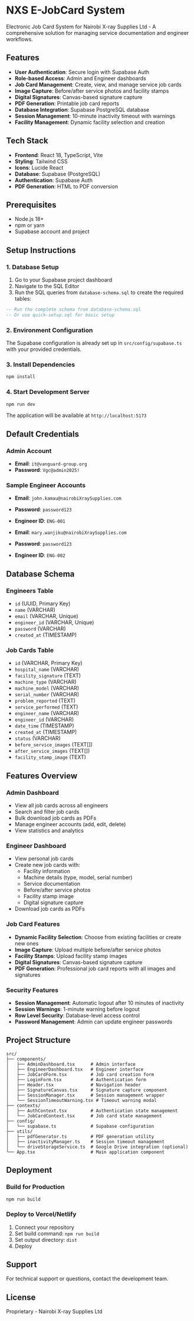 # NXS E-JobCard System

Electronic Job Card System for Nairobi X-ray Supplies Ltd - A comprehensive solution for managing service documentation and engineer workflows.

## Features

- **User Authentication**: Secure login with Supabase Auth
- **Role-based Access**: Admin and Engineer dashboards
- **Job Card Management**: Create, view, and manage service job cards
- **Image Capture**: Before/after service photos and facility stamps
- **Digital Signatures**: Canvas-based signature capture
- **PDF Generation**: Printable job card reports
- **Database Integration**: Supabase PostgreSQL database
- **Session Management**: 10-minute inactivity timeout with warnings
- **Facility Management**: Dynamic facility selection and creation

## Tech Stack

- **Frontend**: React 18, TypeScript, Vite
- **Styling**: Tailwind CSS
- **Icons**: Lucide React
- **Database**: Supabase (PostgreSQL)
- **Authentication**: Supabase Auth
- **PDF Generation**: HTML to PDF conversion

## Prerequisites

- Node.js 18+ 
- npm or yarn
- Supabase account and project

## Setup Instructions

### 1. Database Setup

1. Go to your Supabase project dashboard
2. Navigate to the SQL Editor
3. Run the SQL queries from `database-schema.sql` to create the required tables:

```sql
-- Run the complete schema from database-schema.sql
-- Or use quick-setup.sql for basic setup
```

### 2. Environment Configuration

The Supabase configuration is already set up in `src/config/supabase.ts` with your provided credentials.

### 3. Install Dependencies

```bash
npm install
```

### 4. Start Development Server

```bash
npm run dev
```

The application will be available at `http://localhost:5173`

## Default Credentials

### Admin Account
- **Email**: `it@vanguard-group.org`
- **Password**: `Vgc@admin2025!`

### Sample Engineer Accounts
- **Email**: `john.kamau@nairobiXraySupplies.com`
- **Password**: `password123`
- **Engineer ID**: `ENG-001`

- **Email**: `mary.wanjiku@nairobiXraySupplies.com`
- **Password**: `password123`
- **Engineer ID**: `ENG-002`

## Database Schema

### Engineers Table
- `id` (UUID, Primary Key)
- `name` (VARCHAR)
- `email` (VARCHAR, Unique)
- `engineer_id` (VARCHAR, Unique)
- `password` (VARCHAR)
- `created_at` (TIMESTAMP)

### Job Cards Table
- `id` (VARCHAR, Primary Key)
- `hospital_name` (VARCHAR)
- `facility_signature` (TEXT)
- `machine_type` (VARCHAR)
- `machine_model` (VARCHAR)
- `serial_number` (VARCHAR)
- `problem_reported` (TEXT)
- `service_performed` (TEXT)
- `engineer_name` (VARCHAR)
- `engineer_id` (VARCHAR)
- `date_time` (TIMESTAMP)
- `created_at` (TIMESTAMP)
- `status` (VARCHAR)
- `before_service_images` (TEXT[])
- `after_service_images` (TEXT[])
- `facility_stamp_image` (TEXT)

## Features Overview

### Admin Dashboard
- View all job cards across all engineers
- Search and filter job cards
- Bulk download job cards as PDFs
- Manage engineer accounts (add, edit, delete)
- View statistics and analytics

### Engineer Dashboard
- View personal job cards
- Create new job cards with:
  - Facility information
  - Machine details (type, model, serial number)
  - Service documentation
  - Before/after service photos
  - Facility stamp image
  - Digital signature capture
- Download job cards as PDFs

### Job Card Features
- **Dynamic Facility Selection**: Choose from existing facilities or create new ones
- **Image Capture**: Upload multiple before/after service photos
- **Facility Stamps**: Upload facility stamp images
- **Digital Signatures**: Canvas-based signature capture
- **PDF Generation**: Professional job card reports with all images and signatures

### Security Features
- **Session Management**: Automatic logout after 10 minutes of inactivity
- **Session Warnings**: 1-minute warning before logout
- **Row Level Security**: Database-level access control
- **Password Management**: Admin can update engineer passwords

## Project Structure

```
src/
├── components/
│   ├── AdminDashboard.tsx      # Admin interface
│   ├── EngineerDashboard.tsx   # Engineer interface
│   ├── JobCardForm.tsx         # Job card creation form
│   ├── LoginForm.tsx           # Authentication form
│   ├── Header.tsx              # Navigation header
│   ├── SignatureCanvas.tsx     # Signature capture component
│   ├── SessionManager.tsx      # Session management wrapper
│   └── SessionTimeoutWarning.tsx # Timeout warning modal
├── contexts/
│   ├── AuthContext.tsx         # Authentication state management
│   └── JobCardContext.tsx      # Job card state management
├── config/
│   └── supabase.ts             # Supabase configuration
├── utils/
│   ├── pdfGenerator.ts         # PDF generation utility
│   ├── inactivityManager.ts    # Session timeout management
│   └── driveStorageService.ts  # Google Drive integration (optional)
└── App.tsx                     # Main application component
```

## Deployment

### Build for Production

```bash
npm run build
```

### Deploy to Vercel/Netlify

1. Connect your repository
2. Set build command: `npm run build`
3. Set output directory: `dist`
4. Deploy

## Support

For technical support or questions, contact the development team.

## License

Proprietary - Nairobi X-ray Supplies Ltd